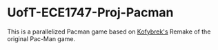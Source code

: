 # UofT-ECE1747-Proj-Pacman

This is a parallelized Pacman game based on [Kofybrek's](https://link-url-here.org) Remake of the original Pac-Man game.

